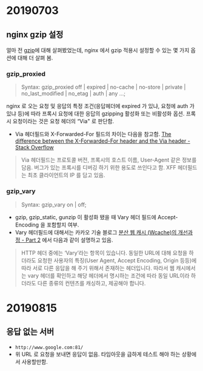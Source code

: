 # 20190703
## nginx gzip 설정

얼마 전 [gzip](https://github.com/iamkyu/TIL/blob/master/til/2019q2.md#gzip)에 대해 살펴봤었는데, nginx 에서 gzip 적용시 설정할 수 있는 몇 가지 옵션에 대해 더 살펴 봄.

### gzip_proxied
> Syntax: gzip_proxied off | expired | no-cache | no-store | private | no_last_modified | no_etag | auth | any …;

nginx 로 오는 요청 및 응답의 특정 조건(응답헤더에 expired 가 있냐, 요청에 auth 가 있냐 등)에 따라 프록시 요청에 대한 응답의 gzipping 활성화 또는 비활성화 옵션. 프록시 요청이라는 것은 요청 헤더의 “Via" 로 판단함.

- Via 헤더필드와 X-Forwarded-For 필드의 차이는 다음을 참고함. [The difference between the X-Forwarded-For header and the Via header - Stack Overflow](https://stackoverflow.com/questions/15248785/the-difference-between-the-x-forwarded-for-header-and-the-via-header)

> Via  헤더필드는 프로토콜 버전, 프록시의 호스트 이름, User-Agent 같은 정보를 담음. 버그가 있는 프록시를 디버깅 하기 위한 용도로 쓰인다고 함. XFF 헤더필드는 최초 클라이언트의 IP 를 담고 있음.


### gzip_vary
> Syntax: gzip_vary on | off;

- gzip, gzip_static, gunzip 이 활성화 됐을 때 Vary 헤더 필드에  Accept-Encoding 을 포함할지 여부.
- Vary 헤더필드에 대해서는 카카오 기술 블로그 [분산 웹 캐시 (Wcache)의 개선과정 - Part 2](http://tech.kakao.com/2017/10/23/wcache-2/) 에서 다음과 같이 설명하고 있음.

> HTTP 헤더 중에는 ‘Vary’라는 항목이 있습니다. 동일한 URL에 대해 요청을 하더라도 요청한 사용자의 특징(User Agent, Accept Encoding, Origin 등등)에 따라 서로 다른 응답을 해 주기 위해서 존재하는 헤더입니다. 따라서 웹 캐시에서는 vary 헤더를 확인하고 해당 헤더에서 명시하는 조건에 따라 동일 URL이라 하더라도 다른 종류의 컨텐츠를 캐싱하고, 제공해야 합니다.


# 20190815
## 응답 없는 서버
- `http://www.google.com:81/`
- 위 URL 로 요청을 보내면 응답이 없음. 타임아웃을 급하게 테스트 해야 하는 상황에서 사용할만함.
